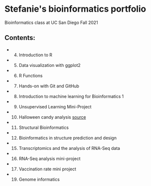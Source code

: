 # Stefanie's bioinformatics portfolio

Bioinformatics class at UC San Diego Fall 2021

## Contents:

- 04. Introduction to R
- 05. Data visualization with ggplot2
- 06. R Functions
- 07. Hands-on with Git and GitHub 
- 08. Introduction to machine learning for Bioinformatics 1 
- 09. Unsupervised Learning Mini-Project
- 10. Halloween candy analysis [source](https://github.com/sjhodapp6/bggn213/blob/main/class09_mini_project/class09.Rmd)
- 11. Structural Bioinformatics
- 12. Bioinformatics in structure prediction and design 
- 15. Transcriptomics and the analysis of RNA-Seq data
- 16. RNA-Seq analysis mini-project
- 17. Vaccination rate mini project
- 19. Genome informatics
